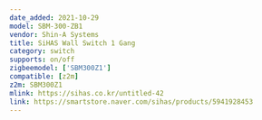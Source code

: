 ```yaml
---
date_added: 2021-10-29
model: SBM-300-ZB1
vendor: Shin-A Systems
title: SiHAS Wall Switch 1 Gang
category: switch
supports: on/off
zigbeemodel: ['SBM300Z1']
compatible: [z2m]
z2m: SBM300Z1
mlink: https://sihas.co.kr/untitled-42
link: https://smartstore.naver.com/sihas/products/5941928453
---
```

